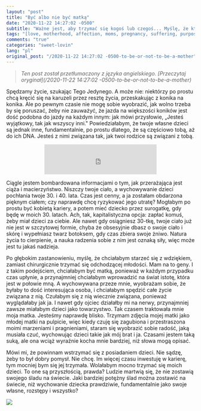 ```yaml
---
layout: "post"
title: "Być albo nie być matką"
date: "2020-11-22 14:27:02 -0500"
subtitle: "Ważne jest, aby trzymać się kogoś lub czegoś... Myślę, że ktoś jest lepszy niż coś."
tags: "[love, motherhood, affection, moms, pregnancy, suffering, purpose]"
comments: "true"
categories: "sweet-lovin"
lang: "pl"
original_post: "/2020-11-22 14:27:02 -0500-to-be-or-not-to-be-a-mother"
---
```


> *Ten post został przetłumaczony z języka angielskiego. [Przeczytaj oryginał](/2020-11-22 14:27:02 -0500-to-be-or-not-to-be-a-mother)*

Spędzamy życie, szukając Tego Jedynego. A może nie: niektórzy po prostu chcą kręcić się na karuzeli przez resztę życia, przeskakując z konika na konika. Ale po pewnym czasie nie mogę sobie wyobrazić, jak wolno trzeba by się poruszać, żeby nie zauważyć, że jazda na większości koników jest dość podobna do jazdy na każdym innym: jak mówi przysłowie, „Jesteś wyjątkowy, tak jak wszyscy inni." Powiedziałabym, że twoje własne dzieci są jednak inne, fundamentalnie, po prostu dlatego, że są częściowo tobą, aż do ich DNA. Jesteś z nimi związana tak, jak twoi rodzice są związani z tobą.<!-- more -->

<center><p><iframe src="https://open.spotify.com/embed/track/4bN43jYf41eIjJZ3UXQpuA" width="300" height="80" frameborder="0" allowtransparency="true" allow="encrypted-media"></iframe></p></center>

Ciągle jestem bombardowana informacjami o tym, jak przerażająca jest ciąża i macierzyństwo. Niszczy twoje ciało, a wychowywanie dzieci pochłania twoje 30. i 40. lata. Czas jest cenny, a ja zostałam obdarzona pięknym ciałem; czy naprawdę chcę ryzykować jego utratę? Mogłabym po prostu być kobietą kariery, a potem mieć dziecko przez surogatkę, gdy będę w moich 30. latach. Ach, tak, kapitalistyczna opcja: zapłać komuś, żeby miał dzieci za ciebie. Ale nawet gdy osiągniesz 30-tkę, twoje ciało już nie jest w szczytowej formie, chyba że obsesyjnie dbasz o swoje ciało i skórę i wypełniasz twarz botoksem, gdy czas zbiera swoje żniwo. Natura życia to cierpienie, a nauka radzenia sobie z nim jest oznaką siły, więc może jest tu jakaś nadzieja.

Po głębokim zastanowieniu, myślę, że chciałabym starzeć się z wdziękiem, zamiast chirurgicznie trzymać się odchodzącej młodości. Mam na to geny. I z takim podejściem, chciałabym być matką, ponieważ w każdym przypadku czas upłynie, a przynajmniej chciałabym wprowadzić na świat istotę, która jest w połowie mną. A wychowywana przeze mnie, wyobrażam sobie, że byłaby to dość interesująca osoba, i chciałabym spędzić całe życie związana z nią. Czułabym się z nią wiecznie związana, ponieważ wyglądałaby jak ja. I nawet gdy ojciec działałby mi na nerwy, przynajmniej zawsze miałabym dzieci jako towarzystwo. Tak czasem traktowała mnie moja matka. Jesteśmy naprawdę blisko. Trzymam zdjęcia mojej matki jako młodej matki na pulpicie, więc kiedy czuję się zagubiona i przestraszona moimi marzeniami i pragnieniami, staram się wyobrazić sobie radość, jaką musiała czuć, wychowując dzieci takie jak mój brat i ja. Czasami jestem taką suką, ale ona wciąż wyraźnie kocha mnie bardziej, niż słowa mogą opisać.

Mówi mi, że powinnam wstrzymać się z posiadaniem dzieci. Nie sądzę, żeby to był dobry pomysł. Nie chcę. Im więcej czasu inwestuję w karierę, tym mocniej bym się jej trzymała. Wolałabym mocno trzymać się moich dzieci. To one są przyszłością, prawda? Ludzie martwią się, że nie zostawią swojego śladu na świecie. Jaki bardziej potężny ślad można zostawić na świecie, niż wychowanie dziecka prawdziwie, fundamentalnie jako swoje własne, rozstępy i wszystko?

<img src="/images/mom.png" style="margin: auto; max-width: 300px;">